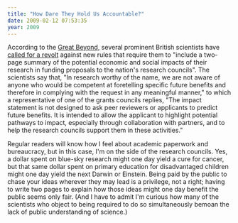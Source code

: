 ```yaml
---
title: "How Dare They Hold Us Accountable?"
date: 2009-02-12 07:53:35
year: 2009
---
```

According to the <a href="http://blogs.nature.com/news/thegreatbeyond/">Great Beyond</a>, several prominent British scientists have <a href="http://blogs.nature.com/news/thegreatbeyond/2009/02/leading_uk_scientists_call_for.html">called for a revolt</a> against new rules that require them to "include a two-page summary of the potential economic and social impacts of their research in funding proposals to the nation's research councils".  The scientists say that, "In research worthy of the name, we are not aware of anyone who would be competent at foretelling specific future benefits and therefore in complying with the request in any meaningful manner," to which a representative of one of the grants councils replies, "The impact statement is not designed to ask peer reviewers or applicants to predict future benefits. It is intended to allow the applicant to highlight potential pathways to impact, especially through collaboration with partners, and to help the research councils support them in these activities."

Regular readers will know how I feel about academic paperwork and bureaucracy, but in this case, I'm on the side of the research councils. Yes, a dollar spent on blue-sky research might one day yield a cure for cancer, but that same dollar spent on primary education for disadvantaged children might one day yield the next Darwin or Einstein. Being paid by the public to chase your ideas wherever they may lead is a privilege, not a right; having to write two pages to explain how those ideas might one day benefit the public seems only fair.  (And I have to admit I'm curious how many of the scientists who object to being required to do so simultaneously bemoan the lack of public understanding of science.)
